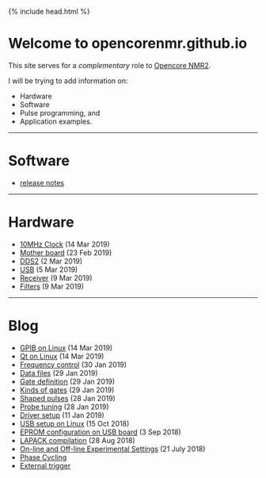 {% include head.html %}

# Welcome to opencorenmr.github.io

This site serves for a _complementary_ role to [Opencore NMR2](http://kuchem.kyoto-u.ac.jp/bun/indiv/takezo/opencorenmr2/index.html).

I will be trying to add information on:
 - Hardware
 - Software
 - Pulse programming, and
 - Application examples.

- - -

# Software
- [release notes](release/release.md)

- - -

# Hardware

- [10MHz Clock](hardware/10MCLK/10MCLK.md) (14 Mar 2019)  
- [Mother board](hardware/motherBoard/motherBoard.md) (23 Feb 2019)  
- [DDS2](hardware/DDS2/DDS2.md) (2 Mar 2019)  
- [USB](hardware/USB/USB.md) (5 Mar 2019)  
- [Receiver](hardware/receiver/receiver.md) (9 Mar 2019)  
- [Filters](hardware/makingFilters/makingFilters.md) (9 Mar 2019)  



- - -

# Blog
- [GPIB on Linux](blog/gpibOnLinux.md) (14 Mar 2019)  
- [Qt on Linux](blog/qt-on-linux.md) (14 Mar 2019)   
- [Frequency control](blog/dds2/dds2.md) (30 Jan 2019)  
- [Data files](blog/dataFiles/dataFiles.md) (29 Jan 2019)  
- [Gate definition](blog/gateDefinition/gateDefinition.md) (29 Jan 2019)  
- [Kinds of gates](blog/kindsOfGates/kindsOfGates.md) (29 Jan 2019)  
- [Shaped pulses](blog/shapedPulse/shapedPulse.md) (28 Jan 2019)  
- [Probe tuning](blog/probeTune/probeTune.md) (28 Jan 2019)  
- [Driver setup](blog/driverSetup/driverSetup.md) (11 Jan 2019)  
- [USB setup on Linux](blog/USBSetupOnLinux.md) (15 Oct 2018)  
- [EPROM configuration on USB board](blog/usb_eprom/mprog.md) (3 Sep 2018)  
- [LAPACK compilation](blog/lapack.md) (28 Aug 2018)  
- [On-line and Off-line Experimental Settings](blog/onLineAndOffLineExpSettings/onLineAndOffLineExpSettings.md) (21 July 2018)  
- [Phase Cycling](blog/phaseCycle.md)  
- [External trigger](blog/externalTrigger/extTrig.md)  
